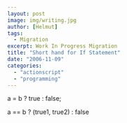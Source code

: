 ```yaml
---
layout: post
image: img/writing.jpg
author: [Helmut]
tags:
  - Migration
excerpt: Work In Progress Migration
title: "Short hand for If Statement"
date: "2006-11-09"
categories: 
  - "actionscript"
  - "programming"
---
```


a = b ? true : false;  
  
a == b ? (true1, true2) : false  
[](http://www.google.com/search?hs=2NW&hl=en&lr=&client=firefox-a&rls=org.mozilla%3Aen-US%3Aofficial&q=if+shorthand+statement&btnG=Search)

>
